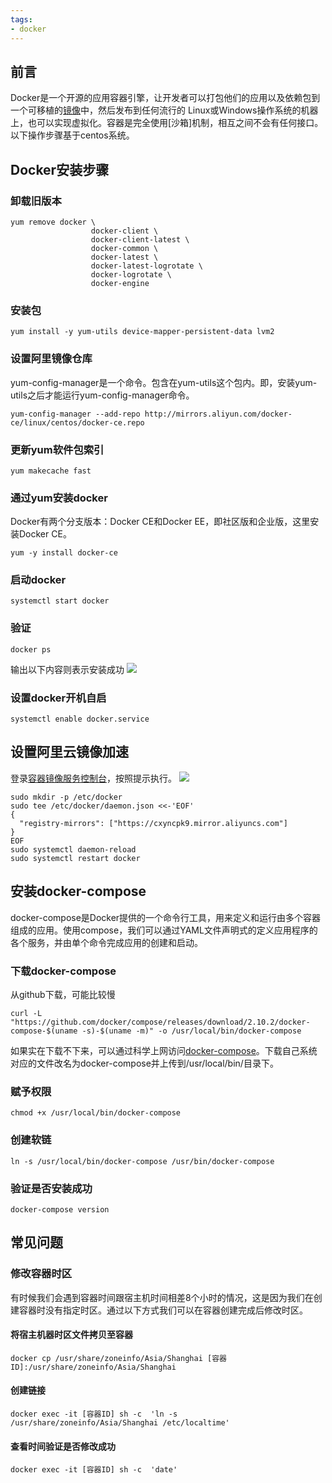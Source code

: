 ```yaml
---
tags:
- docker
---
```




## 前言

Docker是一个开源的应用容器引擎，让开发者可以打包他们的应用以及依赖包到一个可移植的[镜像](https://baike.baidu.com/item/%E9%95%9C%E5%83%8F/1574)中，然后发布到任何流行的 Linux或Windows操作系统的机器上，也可以实现虚拟化。容器是完全使用[沙箱]机制，相互之间不会有任何接口。以下操作步骤基于centos系统。
## Docker安装步骤
### 卸载旧版本
```shell
yum remove docker \
                  docker-client \
                  docker-client-latest \
                  docker-common \
                  docker-latest \
                  docker-latest-logrotate \
                  docker-logrotate \
                  docker-engine
```
### 安装包
```shell
yum install -y yum-utils device-mapper-persistent-data lvm2
```
### 设置阿里镜像仓库
yum-config-manager是一个命令。包含在yum-utils这个包内。即，安装yum-utils之后才能运行yum-config-manager命令。
```shell
yum-config-manager --add-repo http://mirrors.aliyun.com/docker-ce/linux/centos/docker-ce.repo
```
### 更新yum软件包索引
```shell
yum makecache fast
```
### 通过yum安装docker
Docker有两个分支版本：Docker CE和Docker EE，即社区版和企业版，这里安装Docker CE。
```shell
yum -y install docker-ce
```
### 启动docker
```shell
systemctl start docker
```
### 验证
```shell
docker ps
```
输出以下内容则表示安装成功
![](dockerps.png)
### 设置docker开机自启
```shell
systemctl enable docker.service
```
## 设置阿里云镜像加速
登录[容器镜像服务控制台](https://cr.console.aliyun.com/)，按照提示执行。
![](aliyun.png)
```shell
sudo mkdir -p /etc/docker
sudo tee /etc/docker/daemon.json <<-'EOF'
{
  "registry-mirrors": ["https://cxyncpk9.mirror.aliyuncs.com"]
}
EOF
sudo systemctl daemon-reload
sudo systemctl restart docker
```
## 安装docker-compose
docker-compose是Docker提供的一个命令行工具，用来定义和运行由多个容器组成的应用。使用compose，我们可以通过YAML文件声明式的定义应用程序的各个服务，并由单个命令完成应用的创建和启动。

### 下载docker-compose
从github下载，可能比较慢
```shell
curl -L "https://github.com/docker/compose/releases/download/2.10.2/docker-compose-$(uname -s)-$(uname -m)" -o /usr/local/bin/docker-compose
```
如果实在下载不下来，可以通过科学上网访问[docker-compose](https://github.com/docker/compose/releases/)。下载自己系统对应的文件改名为docker-compose并上传到/usr/local/bin/目录下。
### 赋予权限
```shell
chmod +x /usr/local/bin/docker-compose
```
### 创建软链
```shell
ln -s /usr/local/bin/docker-compose /usr/bin/docker-compose
```
### 验证是否安装成功
```shell
docker-compose version
```
## 常见问题
### 修改容器时区
有时候我们会遇到容器时间跟宿主机时间相差8个小时的情况，这是因为我们在创建容器时没有指定时区。通过以下方式我们可以在容器创建完成后修改时区。
#### 将宿主机器时区文件拷贝至容器
```shell
docker cp /usr/share/zoneinfo/Asia/Shanghai [容器ID]:/usr/share/zoneinfo/Asia/Shanghai
```
#### 创建链接
```shell
docker exec -it [容器ID] sh -c  'ln -s /usr/share/zoneinfo/Asia/Shanghai /etc/localtime'
```
#### 查看时间验证是否修改成功
```shell
docker exec -it [容器ID] sh -c  'date'
```
